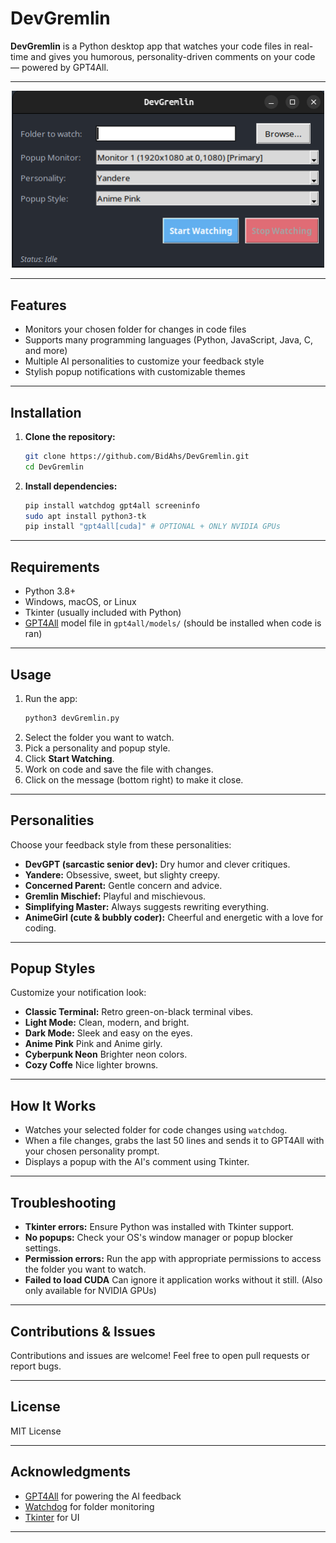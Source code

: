 # DevGremlin

**DevGremlin** is a Python desktop app that watches your code files in real-time and gives you humorous, personality-driven comments on your code — powered by GPT4All.

---

<p align="center">
  <img src="devGremlinUI.png" alt="DevGremlin UI" width="500"/>
</p>

---

## Features

- Monitors your chosen folder for changes in code files
- Supports many programming languages (Python, JavaScript, Java, C, and more)
- Multiple AI personalities to customize your feedback style
- Stylish popup notifications with customizable themes

---

## Installation

1. **Clone the repository:**
   ```bash
   git clone https://github.com/BidAhs/DevGremlin.git
   cd DevGremlin
   ```

2. **Install dependencies:**
   ```bash
   pip install watchdog gpt4all screeninfo
   sudo apt install python3-tk
   pip install "gpt4all[cuda]" # OPTIONAL + ONLY NVIDIA GPUs 
   ```

---

## Requirements

- Python 3.8+
- Windows, macOS, or Linux
- Tkinter (usually included with Python)
- [GPT4All](https://huggingface.co/TheBloke/Mistral-7B-Instruct-v0.1-GGUF) model file in `gpt4all/models/` (should be installed when code is ran)

---

## Usage

1. Run the app:
   ```bash
   python3 devGremlin.py
   ```
2. Select the folder you want to watch.
3. Pick a personality and popup style.
4. Click **Start Watching**.
5. Work on code and save the file with changes.
6. Click on the message (bottom right) to make it close.

---

## Personalities

Choose your feedback style from these personalities:

- **DevGPT (sarcastic senior dev):** Dry humor and clever critiques.
- **Yandere:** Obsessive, sweet, but slighty creepy.
- **Concerned Parent:** Gentle concern and advice.
- **Gremlin Mischief:** Playful and mischievous.
- **Simplifying Master:** Always suggests rewriting everything.
- **AnimeGirl (cute & bubbly coder):** Cheerful and energetic with a love for coding.

---

## Popup Styles

Customize your notification look:

- **Classic Terminal:** Retro green-on-black terminal vibes.
- **Light Mode:** Clean, modern, and bright.
- **Dark Mode:** Sleek and easy on the eyes.
- **Anime Pink** Pink and Anime girly.
- **Cyberpunk Neon** Brighter neon colors.
- **Cozy Coffe** Nice lighter browns. 

---

## How It Works

- Watches your selected folder for code changes using `watchdog`.
- When a file changes, grabs the last 50 lines and sends it to GPT4All with your chosen personality prompt.
- Displays a popup with the AI's comment using Tkinter.

---

## Troubleshooting

- **Tkinter errors:** Ensure Python was installed with Tkinter support.
- **No popups:** Check your OS's window manager or popup blocker settings.
- **Permission errors:** Run the app with appropriate permissions to access the folder you want to watch.
- **Failed to load CUDA** Can ignore it application works without it still. (Also only available for NVIDIA GPUs)

---

## Contributions & Issues

Contributions and issues are welcome! Feel free to open pull requests or report bugs.

---

## License

MIT License

---

## Acknowledgments

- [GPT4All](https://huggingface.co/TheBloke/Mistral-7B-Instruct-v0.1-GGUF) for powering the AI feedback  
- [Watchdog](https://pypi.org/project/watchdog/) for folder monitoring  
- [Tkinter](https://docs.python.org/3/library/tkinter.html) for UI

---

